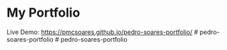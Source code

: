 # My Portfolio

Live Demo: https://pmcsoares.github.io/pedro-soares-portfolio/
#   p e d r o - s o a r e s - p o r t f o l i o  
 #   p e d r o - s o a r e s - p o r t f o l i o  
 
